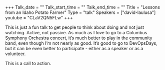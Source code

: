 +++
Talk_date = ""
Talk_start_time = ""
Talk_end_time = ""
Title = "Lessons from an Idaho Potato Farmer"
Type = "talk"
Speakers = ["david-laulusa"]
youtube = "CLaV2QN5FLw"
+++

This is just a fun talk to get people to think about doing and not just watching. Active, not passive. As much as I love to go to a Columbus Symphony Orchestra concert, it’s much better to play in the community band, even though I’m not nearly as good. It’s good to go to DevOpsDays, but it can be even better to participate - either as a speaker or as a volunteer.

This is a call to action.
